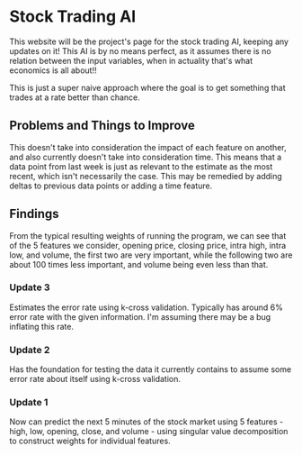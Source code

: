 <h1>Stock Trading AI</h1>

  This website will be the project's page for the stock trading AI, keeping any updates on it! This AI is by no means perfect, as it assumes there is no relation between the input variables, when in actuality that's what economics is all about!!

  This is just a super naive approach where the goal is to get something that trades at a rate better than chance.

<h2>Problems and Things to Improve</h2>

This doesn't take into consideration the impact of each feature on another, and also currently doesn't take into consideration time.  This means that a data point from last week is just as relevant to the estimate as the most recent, which isn't necessarily the case. This may be remedied by adding deltas to previous data points or adding a time feature.

<h2>Findings</h2>

From the typical resulting weights of running the program, we can see that of the 5 features we consider, opening price, closing price, intra high, intra low, and volume, the first two are very important, while the following two are about 100 times less important, and volume being even less than that.

<h3>Update 3</h3>
Estimates the error rate using k-cross validation.  Typically has around 6% error rate with the given information. I'm assuming there may be a bug inflating this rate.

<h3>Update 2</h3>
Has the foundation for testing the data it currently contains to assume some error rate about itself using k-cross validation.

<h3>Update 1</h3>
Now can predict the next 5 minutes of the stock market using 5 features - high, low, opening, close, and volume - using singular value decomposition to construct weights for individual features.
